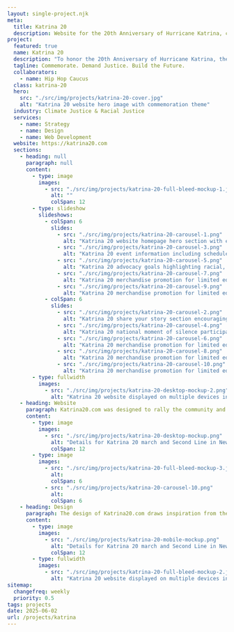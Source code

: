```yaml
---
layout: single-project.njk
meta:
  title: Katrina 20
  description: Website for the 20th Anniversary of Hurricane Katrina, commemorating lives lost and demanding justice, built in collaboration with Hip Hop Caucus.
project: 
  featured: true
  name: Katrina 20
  description: "To honor the 20th Anniversary of Hurricane Katrina, the Hip Hop Caucus team needed a fast, beautiful digital presence for their national commemoration event. We designed and developed katrina20.com in under three weeks—crafting a site that drives attendance, lifts up community stories, and amplifies the movement for racial, economic, and climate justice. From RSVP flows to storytelling, the site captures the urgency and heart of this annual remembrance."
  tagline: Commemorate. Demand Justice. Build the Future.
  collaborators:
    - name: Hip Hop Caucus
  class: katrina-20
  hero:
    src: "./src/img/projects/katrina-20-cover.jpg"
    alt: "Katrina 20 website hero image with commemoration theme"
  industry: Climate Justice & Racial Justice
  services:
    - name: Strategy
    - name: Design
    - name: Web Development
  website: https://katrina20.com
  sections:
    - heading: null
      paragraph: null
      content:
        - type: image
          images:
            - src: "./src/img/projects/katrina-20-full-bleed-mockup-1.jpg"
              alt: ""
              colSpan: 12
        - type: slideshow
          slideshows:
            - colSpan: 6
              slides:
                - src: "./src/img/projects/katrina-20-carousel-1.png"
                  alt: "Katrina 20 website homepage hero section with event date and location"
                - src: "./src/img/projects/katrina-20-carousel-3.png"
                  alt: "Katrina 20 event information including schedule and venue details"
                - src: "./src/img/projects/katrina-20-carousel-5.png"
                  alt: "Katrina 20 advocacy goals highlighting racial, economic, and climate justice demands"
                - src: "./src/img/projects/katrina-20-carousel-7.png"
                  alt: "Katrina 20 merchandise promotion for limited edition jersey"
                - src: "./src/img/projects/katrina-20-carousel-9.png"
                  alt: "Katrina 20 merchandise promotion for limited edition jersey"
            - colSpan: 6
              slides:
                - src: "./src/img/projects/katrina-20-carousel-2.png"
                  alt: "Katrina 20 share your story section encouraging community submissions"
                - src: "./src/img/projects/katrina-20-carousel-4.png"
                  alt: "Katrina 20 national moment of silence participation details"
                - src: "./src/img/projects/katrina-20-carousel-6.png"
                  alt: "Katrina 20 merchandise promotion for limited edition jersey"
                - src: "./src/img/projects/katrina-20-carousel-8.png"
                  alt: "Katrina 20 merchandise promotion for limited edition jersey"
                - src: "./src/img/projects/katrina-20-carousel-10.png"
                  alt: "Katrina 20 merchandise promotion for limited edition jersey"
        - type: fullwidth
          images: 
            - src: "./src/img/projects/katrina-20-desktop-mockup-2.png"
              alt: "Katrina 20 website displayed on multiple devices including laptop, tablet, and phone"
    - heading: Website
      paragraph: Katrina20.com was designed to rally the community and invite participation—both on the ground in New Orleans and across the nation. The site combines bold visuals, clear calls-to-action, and streamlined mobile-first design to ensure accessibility and impact. It serves as both a digital home for the commemoration and a living space for advocacy and storytelling around justice for the Gulf.
      content:
        - type: image
          images:
            - src: "./src/img/projects/katrina-20-desktop-mockup.png"
              alt: "Details for Katrina 20 march and Second Line in New Orleans"
              colSpan: 12
        - type: image
          images: 
            - src: "./src/img/projects/katrina-20-full-bleed-mockup-3.jpg"
              alt: 
              colSpan: 6
            - src: "./src/img/projects/katrina-20-carousel-10.png"
              alt:
              colSpan: 6
    - heading: Design
      paragraph: The design of Katrina20.com draws inspiration from the resilience and cultural identity of New Orleans. We worked closely with the Hip Hop Caucus team to craft a visual language that honors the gravity of the anniversary while celebrating the community’s strength. The color palette evokes both remembrance and hope, while bold typography and dynamic layouts guide users through the story. Every design decision—from the prominence of the RSVP button to the flow of event details—was intentional, ensuring that the site feels both urgent and welcoming across devices.
      content:
        - type: image
          images:
            - src: "./src/img/projects/katrina-20-mobile-mockup.png"
              alt: "Details for Katrina 20 march and Second Line in New Orleans"
              colSpan: 12
        - type: fullwidth
          images: 
            - src: "./src/img/projects/katrina-20-full-bleed-mockup-2.jpg"
              alt: "Katrina 20 website displayed on multiple devices including laptop, tablet, and phone"
sitemap:
  changefreq: weekly
  priority: 0.5
tags: projects
date: 2025-06-02
url: /projects/katrina
---
```


